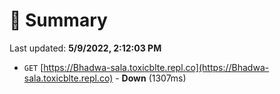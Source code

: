 # 📖 Summary
Last updated: **5/9/2022, 2:12:03 PM**

- `GET` [https://Bhadwa-sala.toxicblte.repl.co](https://Bhadwa-sala.toxicblte.repl.co) - **Down** (1307ms)
